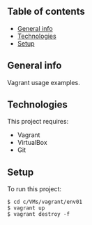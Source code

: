 ## Table of contents
* [General info](#general-info)
* [Technologies](#technologies)
* [Setup](#setup)

## General info
Vagrant usage examples.
	
## Technologies
This project requires:
* Vagrant
* VirtualBox
* Git
	
## Setup
To run this project:

```
$ cd c/VMs/vagrant/env01
$ vagrant up
$ vagrant destroy -f
```
